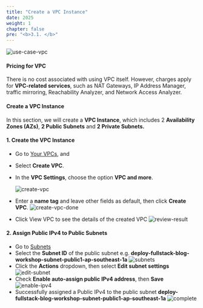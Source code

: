 ```yaml
---
title: "Create a VPC Instance"
date: 2025
weight: 1
chapter: false
pre: "<b>3.1. </b>"
---
```


![use-case-vpc](/images/3-create-vpc-instance/3.1-create-vpc/use-case-vpc.png)

#### Pricing for VPC

There is no cost associated with using VPC itself. However, charges apply for **VPC-related services**, such as NAT Gateways, IP Address Manager, traffic mirroring, Reachability Analyzer, and Network Access Analyzer.

#### Create a VPC Instance

In this section, we will create a **VPC Instance**, which includes 2 **Availability Zones (AZs)**, **2 Public Subnets** and **2 Private Subnets.**

#### 1. Create the VPC Instance
- Go to [Your VPCs](https://ap-southeast-1.console.aws.amazon.com/vpcconsole/home?region=ap-southeast-1#vpcs:), and
- Select **Create VPC**.
- In the **VPC Settings**, choose the option **VPC and more**.

  ![create-vpc](/images/3-create-vpc-instance/3.1-create-vpc/create-vpc.png)
- Enter a **name tag** and leave other fields as default, then click **Create VPC**.
  ![create-vpc-done](/images/3-create-vpc-instance/3.1-create-vpc/create-vpc-done.png)
- Click View VPC to see the details of the created VPC
  ![review-result](/images/3-create-vpc-instance/3.1-create-vpc/review-result.png)

#### 2. Assign Public IPv4 to Public Subnets
- Go to [Subnets](https://ap-southeast-1.console.aws.amazon.com/vpcconsole/home?region=ap-southeast-1#subnets:)
- Select the **Subnet ID** of the public subnet e.g. **deploy-fullstack-blog-workshop-subnet-public1-ap-southeast-1a**
  ![subnets](/images/3-create-vpc-instance/3.1-create-vpc/subnets.png)
- Click the **Actions** dropdown, then select **Edit subnet settings**
  ![edit-subnet](/images/3-create-vpc-instance/3.1-create-vpc/edit-subnet.png)
- Check **Enable auto-assign public IPv4 address**, then **Save**
  ![enable-ipv4](/images/3-create-vpc-instance/3.1-create-vpc/enable-ipv4.png)
- Successfully assigned a Public IPv4 to the public subnet 
**deploy-fullstack-blog-workshop-subnet-public1-ap-southeast-1a**
  ![complete](/images/3-create-vpc-instance/3.1-create-vpc/complete.png)

